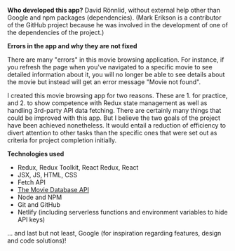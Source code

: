 **Who developed this app?**
David Rönnlid, without external help other than Google and npm packages (dependencies). (Mark Erikson is a contributor of the GitHub project because he was involved in the development of one of the dependencies of the project.)

**Errors in the app and why they are not fixed**

There are many "errors" in this movie browsing application. For instance, if you refresh the page when you've navigated to a specific movie to see detailed information about it, you will no longer be able to see details about the movie but instead will get an error message "Movie not found".

I created this movie browsing app for two reasons. These are 1. for practice, and 2. to show competence with Redux state management as well as handling 3rd-party API data fetching. There are certainly many things that could be improved with this app. But I believe the two goals of the project have been achieved nonetheless. It would entail a reduction of efficiency to divert attention to other tasks than the specific ones that were set out as criteria for project completion initially.

**Technologies used**
- Redux, Redux Toolkit, React Redux, React
- JSX, JS, HTML, CSS
- Fetch API
- [The Movie Database API](https://developers.themoviedb.org/3)
- Node and NPM
- Git and GitHub
- Netlify (including serverless functions and environment variables to hide API keys)

... and last but not least, Google (for inspiration regarding features, design and code solutions)!
